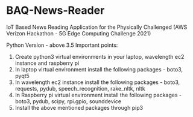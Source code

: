 # BAQ-News-Reader
IoT Based News Reading Application for the Physically Challenged (AWS Verizon Hackathon - 5G Edge Computing Challenge 2021)

Python Version - above 3.5
Important points:
1) Create python3 virtual environments in your laptop, wavelength ec2 instance and raspberry pi
2) In laptop virtual environment install the following packages - boto3, pyqt5 
3) In wavelength ec2 instance install the following packages - boto3, requests, pydub, speech_recognition, rake_nltk, nltk
4) In Raspberry pi virtual environment install the following packages - boto3, pydub, scipy, rpi.gpio, sounddevice 
5) Install the above mentioned packages through pip3

